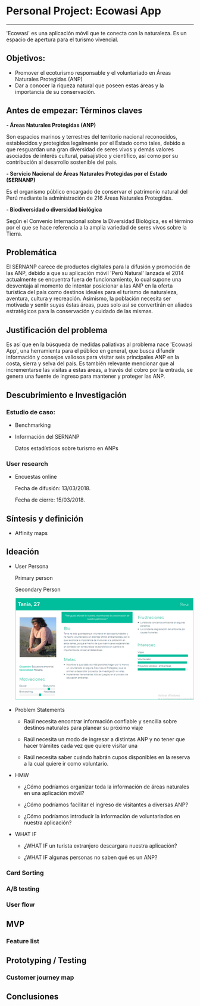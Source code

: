 # Personal Project: Ecowasi App
------

'Ecowasi' es una aplicación móvil que te conecta con la naturaleza. Es un espacio de apertura para el turismo vivencial.

## Objetivos:

- Promover el ecoturismo responsable y el voluntariado en Áreas Naturales Protegidas (ANP)
- Dar a conocer la riqueza natural que poseen estas áreas y la importancia de su conservación.

## Antes de empezar: Términos claves

**- Áreas Naturales Protegidas (ANP)**
    
Son espacios marinos y terrestres del territorio nacional reconocidos, establecidos y protegidos legalmente por el Estado como tales, debido a que resguardan una gran diversidad de seres vivos y demás valores asociados de interés cultural, paisajístico y científico, así como por su contribución al desarrollo sostenible del país.

**- Servicio Nacional de Áreas Naturales Protegidas por el Estado (SERNANP)**

Es el organismo público encargado de conservar el patrimonio natural del Perú mediante la administración de 216 Áreas Naturales Protegidas.

**- Biodiversidad o diversidad biológica**

Según el Convenio Internacional sobre la Diversidad Biológica, es el término por el que se hace referencia a la amplia variedad de seres vivos sobre la Tierra.


## Problemática

El SERNANP carece de productos digitales para la difusión y promoción de las ANP, debido a que su aplicación móvil 'Perú Natural' lanzada el 2014 actualmente se encuentra fuera de funcionamiento,  lo cual supone una desventaja al momento de intentar posicionar a las ANP en la oferta turística del país como destinos ideales para el turismo de naturaleza, aventura, cultura y recreación. Asimismo, la población necesita ser motivada y sentir suyas éstas áreas, pues solo así se convertirán en aliados estratégicos para la conservación y cuidado de las mismas.

## Justificación del problema

Es así que en la búsqueda de medidas paliativas al problema nace 'Ecowasi App', una herramienta para el público en general, que busca difundir información y consejos valiosos para visitar seis principales ANP en la costa, sierra y selva del país. Es también relevante mencionar que al incrementarse las visitas a estas áreas, a través del cobro por la entrada, se genera una fuente de ingreso para mantener y proteger las ANP.

## Descubrimiento e Investigación

### Estudio de caso:

- Benchmarking


- Información del SERNANP

    Datos estadísticos sobre turismo en ANPs

### User research

- Encuestas online

    Fecha de difusión: 13/03/2018.

    Fecha de cierre: 15/03/2018.

## Síntesis y definición

- Affinity maps

## Ideación

- User Persona

    Primary person

    Secondary Person
    
    ![secondary-person](assets/images/user-persona1.png)

- Problem Statements
    
    - Raúl necesita encontrar información confiable y sencilla sobre destinos naturales para planear su próximo viaje

    - Raúl necesita un modo de ingresar a distintas ANP y no tener que hacer trámites cada vez que quiere visitar una

    - Raúl necesita saber cuándo habrán cupos disponibles en la reserva a la cual quiere ir como voluntario. 
 
- HMW

    - ¿Cómo podríamos organizar toda la información de áreas naturales en una aplicación móvil?

    - ¿Cómo podríamos facilitar el ingreso de visitantes a diversas ANP?

    - ¿Cómo podríamos introducir la información de voluntariados en nuestra aplicación?

- WHAT IF

    - ¿WHAT IF un turista extranjero descargara nuestra aplicación?

    - ¿WHAT IF algunas personas no saben qué es un ANP?

### Card Sorting

### A/B testing

### User flow

## MVP

### Feature list

## Prototyping / Testing

### Customer journey map

## Conclusiones


